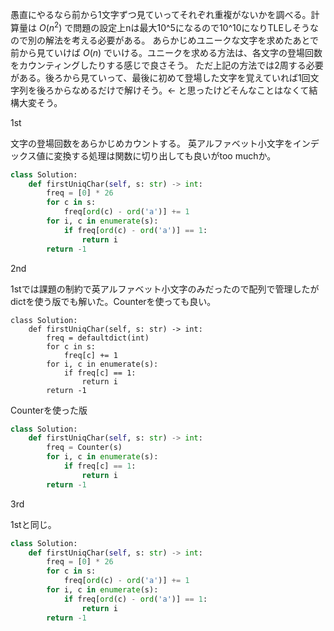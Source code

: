 愚直にやるなら前から1文字ずつ見ていってそれぞれ重複がないかを調べる。計算量は $O(n^2)$ で問題の設定上nは最大10^5になるので10^10になりTLEしそうなので別の解法を考える必要がある。
あらかじめユニークな文字を求めたあとで前から見ていけば $O(n)$ でいける。ユニークを求める方法は、各文字の登場回数をカウンティングしたりする感じで良さそう。
ただ上記の方法では2周する必要がある。後ろから見ていって、最後に初めて登場した文字を覚えていれば1回文字列を後ろからなめるだけで解けそう。← と思ったけどそんなことはなくて結構大変そう。


1st

文字の登場回数をあらかじめカウントする。
英アルファベット小文字をインデックス値に変換する処理は関数に切り出しても良いがtoo muchか。

```python
class Solution:
    def firstUniqChar(self, s: str) -> int:
        freq = [0] * 26
        for c in s:
            freq[ord(c) - ord('a')] += 1
        for i, c in enumerate(s):
            if freq[ord(c) - ord('a')] == 1:
                return i
        return -1
```

2nd

1stでは課題の制約で英アルファベット小文字のみだったので配列で管理したがdictを使う版でも解いた。Counterを使っても良い。

```
class Solution:
    def firstUniqChar(self, s: str) -> int:
        freq = defaultdict(int)
        for c in s:
            freq[c] += 1
        for i, c in enumerate(s):
            if freq[c] == 1:
                return i
        return -1
```

Counterを使った版

```python
class Solution:
    def firstUniqChar(self, s: str) -> int:
        freq = Counter(s)
        for i, c in enumerate(s):
            if freq[c] == 1:
                return i
        return -1
```

3rd

1stと同じ。

```python
class Solution:
    def firstUniqChar(self, s: str) -> int:
        freq = [0] * 26
        for c in s:
            freq[ord(c) - ord('a')] += 1
        for i, c in enumerate(s):
            if freq[ord(c) - ord('a')] == 1:
                return i
        return -1
```
